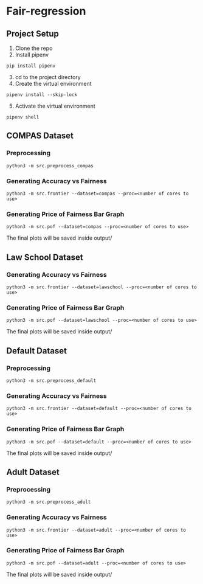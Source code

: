 # Fair-regression

## Project Setup
1. Clone the repo
2. Install pipenv
```
pip install pipenv
```
3. cd to the project directory
4. Create the virtual environment
```
pipenv install --skip-lock
```
5. Activate the virtual environment
```
pipenv shell
```

## COMPAS Dataset
### Preprocessing
```
python3 -m src.preprocess_compas
```
### Generating Accuracy vs Fairness
```
python3 -m src.frontier --dataset=compas --proc=<number of cores to use>
```
### Generating Price of Fairness Bar Graph
```
python3 -m src.pof --dataset=compas --proc=<number of cores to use>
```
The final plots will be saved inside output/

## Law School Dataset
### Generating Accuracy vs Fairness
```
python3 -m src.frontier --dataset=lawschool --proc=<number of cores to use>
```
### Generating Price of Fairness Bar Graph
```
python3 -m src.pof --dataset=lawschool --proc=<number of cores to use>
```
The final plots will be saved inside output/

## Default Dataset
### Preprocessing
```
python3 -m src.preprocess_default
```
### Generating Accuracy vs Fairness
```
python3 -m src.frontier --dataset=default --proc=<number of cores to use>
```
### Generating Price of Fairness Bar Graph
```
python3 -m src.pof --dataset=default --proc=<number of cores to use>
```
The final plots will be saved inside output/

## Adult Dataset
### Preprocessing
```
python3 -m src.preprocess_adult
```
### Generating Accuracy vs Fairness
```
python3 -m src.frontier --dataset=adult --proc=<number of cores to use>
```
### Generating Price of Fairness Bar Graph
```
python3 -m src.pof --dataset=adult --proc=<number of cores to use>
```
The final plots will be saved inside output/
